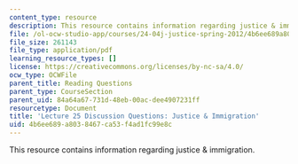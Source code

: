 ```yaml
---
content_type: resource
description: This resource contains information regarding justice & immigration.
file: /ol-ocw-studio-app/courses/24-04j-justice-spring-2012/4b6ee689a8038467ca53f4ad1fc99e8c_MIT24_04JS12_disc25.pdf
file_size: 261143
file_type: application/pdf
learning_resource_types: []
license: https://creativecommons.org/licenses/by-nc-sa/4.0/
ocw_type: OCWFile
parent_title: Reading Questions
parent_type: CourseSection
parent_uid: 84a64a67-731d-48eb-00ac-dee4907231ff
resourcetype: Document
title: 'Lecture 25 Discussion Questions: Justice & Immigration'
uid: 4b6ee689-a803-8467-ca53-f4ad1fc99e8c
---
```

This resource contains information regarding justice & immigration.